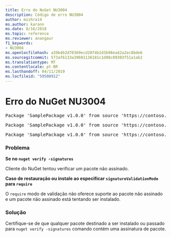 ```yaml
---
title: Erro do NuGet NU3004
description: Código de erro NU3004
author: mishra14
ms.author: karann
ms.date: 8/16/2018
ms.topic: reference
ms.reviewer: anangaur
f1_keywords:
- NU3004
ms.openlocfilehash: a39b4b2d70369ecd28f4b2d3b98ea42a2ec8bde6
ms.sourcegitcommit: 573af6133a39601136181c1d98c09303f51a1ab2
ms.translationtype: MT
ms.contentlocale: pt-BR
ms.lasthandoff: 04/11/2019
ms.locfileid: "59508912"
---
```

# <a name="nuget-error-nu3004"></a>Erro do NuGet NU3004

<pre>Package 'SamplePackage v1.0.0' from source 'https://contoso.com/index.json': The package is not signed.</pre>
<pre>Package 'SamplePackage v1.0.0' from source 'https://contoso.com/index.json': signatureValidationMode is set to require, so packages are allowed only if signed by trusted signers; however, this package is unsigned.</pre>
<pre>Package 'SamplePackage v1.0.0' from source 'https://contoso.com/index.json': This repository indicated that all its packages are repository signed; however, this package is unsigned.</pre>

### <a name="issue"></a>Problema

**Se no `nuget verify -signatures`**

Cliente do NuGet tentou verificar um pacote não assinado.

**Caso de restauração ou instale ao especificar `signatureValidationMode` para `require`**

O `require` modo de validação não oferece suporte ao pacote não assinado e um pacote não assinado está tentando ser instalado.

### <a name="solution"></a>Solução

Certifique-se de que qualquer pacote destinado a ser instalado ou passado para `nuget verify -signatures` comando contém uma assinatura de pacote.
